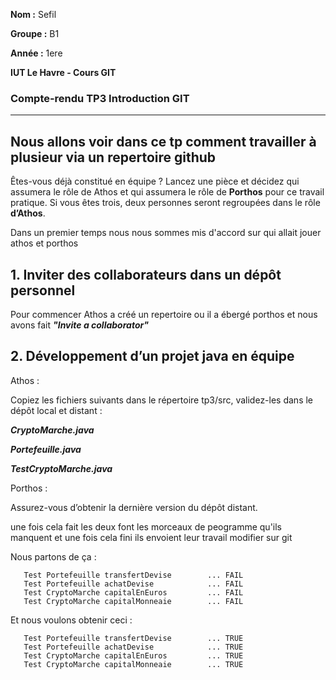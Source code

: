 **Nom :** Sefil

**Groupe :** B1

**Année :** 1ere

**IUT Le Havre - Cours GIT**



### Compte-rendu TP3 Introduction GIT


-------------------------------------------------------------------------------------------------------------------------------------------------------------------------------------
 
  **Nous allons voir dans ce tp comment travailler à plusieur via un repertoire github**
  -----------------------------------------------------------------------------------------

Êtes-vous déjà constitué en équipe ? Lancez une pièce et décidez qui assumera le rôle de Athos et qui assumera le rôle de **Porthos** pour ce travail pratique. Si vous êtes trois, deux personnes seront regroupées dans le rôle **d’Athos**.

  Dans un premier temps nous nous sommes mis d'accord sur qui allait jouer athos et porthos 

 **1. Inviter des collaborateurs dans un dépôt personnel**
 --------------------------------------------------------

 Pour commencer Athos a créé un repertoire ou il a ébergé porthos et nous avons fait ***"Invite a collaborator"*** 


**2. Développement d’un projet java en équipe**
-----------------------------------------------

Athos :

   Copiez les fichiers suivants dans le répertoire tp3/src, validez-les dans le dépôt local et distant :
   
   ***CryptoMarche.java***
        
   ***Portefeuille.java***
       
   ***TestCryptoMarche.java***
        
Porthos :

   Assurez-vous d’obtenir la dernière version du dépôt distant.


   une fois cela fait les deux font les morceaux de peogramme qu'ils manquent et une fois cela fini ils envoient leur travail modifier sur git 

   Nous partons de ça :

       Test Portefeuille transfertDevise        ... FAIL
       Test Portefeuille achatDevise            ... FAIL
       Test CryptoMarche capitalEnEuros         ... FAIL
       Test CryptoMarche capitalMonneaie        ... FAIL

  Et nous voulons obtenir ceci : 

       Test Portefeuille transfertDevise        ... TRUE
       Test Portefeuille achatDevise            ... TRUE
       Test CryptoMarche capitalEnEuros         ... TRUE
       Test CryptoMarche capitalMonneaie        ... TRUE

  



 

 
